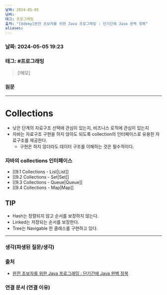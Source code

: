 ```yaml
---
날짜: 2024-05-05
넘버: 
태그: 프로그래밍
출처: "[Udemy]완전 초보자를 위한 Java 프로그래밍 : 단기간에 Java 완벽 정복"
aliases:
---
```

### 날짜:  2024-05-05 19:23

### 태그:  #프로그래밍

>[!메모]
>

### 원문
---
# Collections
- 낮은 단계의 자료구조 선택에 관심이 있는지, 비즈니스 로직에 관심이 있는지
- 자바는 자료구조 구현을 하지 않아도 되도록 collection의 인터페이스로 유용한 자료구조를 제공한다.
	- 구현은 하지 않더라도 데이터 구조를 이해하는 것은 필수적이다.
### 자바의 collections 인터페이스
- [[9.1 Collections - List|List]] 
- [[9.2 Collections - Set|Set]]
- [[9.3 Collections - Queue|Queue]]
- [[9.4 Collections - Map|Map]]
## TIP
- Hash는 정렬되지 않고 순서를 보장하지 않는다.
- Linked는 저장되는 순서를 보장한다.
- Tree는 Navigable 한 클래스를 구현하고 있다.

---
### 생각(파생된 질문/생각)

### 출처
- [완전 초보자를 위한 Java 프로그래밍 : 단기간에 Java 완벽 정복](https://www.udemy.com/course/best-java-programming/?couponCode=ST6MT42324)

### 연결 문서 (연결 이유)
